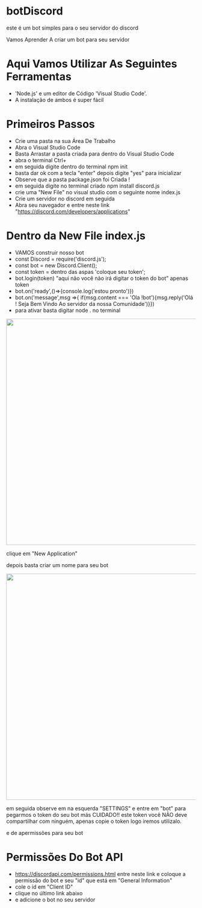 # botDiscord
este é um bot simples para o seu servidor do discord 


  Vamos Aprender A criar um bot para seu servidor

 # Aqui Vamos Utilizar As Seguintes Ferramentas 
 *  'Node.js' e um editor de Código 'Visual Studio Code'.
 *  A instalação de ambos é super fácil  
 
 # Primeiros Passos
 * Crie uma pasta na sua Área De Trabalho
 * Abra o Visual Studio Code
 * Basta Arrastar a pasta criada para dentro do Visual Studio Code  
 * abra o terminal Ctrl+
 * em seguida digite dentro do terminal npm init 
 * basta dar ok com a tecla "enter" depois digite "yes" para inicializar
 * Observe que a pasta package.json foi Criada ! 
 * em seguida digite no terminal criado npm install discord.js
 * crie uma "New File" no visual studio com o seguinte nome index.js
 * Crie um servidor no discord em seguida 
 * Abra seu navegador e entre neste link "https://discord.com/developers/applications"
 # Dentro da New File index.js
 * VAMOS construir nosso bot 
 * const Discord = require('discord.js');
 * const bot = new Discord.Client();
 * const token = dentro das aspas 'coloque seu token';
 * bot.login(token) "aqui não você não irá digitar o token do bot" apenas token
 * bot.on('ready',()=>{console.log('estou pronto')})
 * bot.on('message',msg =>{ if(msg.content === 'Ola !bot'){msg.reply('Olá ! Seja Bem Vindo Ao servidor da nossa Comunidade')}})
 * para ativar basta digitar node . no terminal 

  <img src="https://s2.glbimg.com/CE_IbnmTLLvKBnCOHe9jK2NsOvA=/0x0:695x340/984x0/smart/filters:strip_icc()/i.s3.glbimg.com/v1/AUTH_08fbf48bc0524877943fe86e43087e7a/internal_photos/bs/2020/q/L/jAcpGdTeOPloAbXIIgyQ/discordbot.jpg" width = "600">
  
  clique em "New Application"
  
  depois basta criar um nome para seu bot
  

  
  <img src = "https://s2.glbimg.com/PfmjwS2OhmcSRB2Kulhv7u_xbsc=/0x0:695x337/984x0/smart/filters:strip_icc()/i.s3.glbimg.com/v1/AUTH_08fbf48bc0524877943fe86e43087e7a/internal_photos/bs/2020/m/i/I42cHzSsAFlN8ryZEAPA/discordbot1.jpg" width = "600">
  
  em seguida observe em na esquerda "SETTINGS" e entre em "bot"  para pegarmos o token do seu bot más CUIDADO!! este token você NÃO deve compartilhar com ninguém,    apenas copie o token logo iremos utilizalo.
  
  e de apermissões para seu bot 
  

 # Permissões Do Bot API
  * https://discordapi.com/permissions.html entre neste link e coloque a permissão do bot e seu "id" que está em "General Information"
  *  cole o id em "Client ID"
  *  clique no último link abaixo 
  *  e adicione o bot no seu servidor 
  

